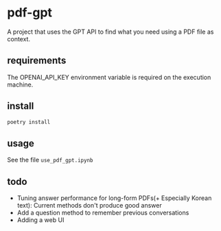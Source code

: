 # pdf-gpt
A project that uses the GPT API to find what you need using a PDF file as context.

## requirements
The OPENAI_API_KEY environment variable is required on the execution machine.

## install
```bash
poetry install
```


## usage
See the file `use_pdf_gpt.ipynb`

## todo
- Tuning answer performance for long-form PDFs(+ Especially Korean text): Current methods don't produce good answer 
- Add a question method to remember previous conversations
- Adding a web UI